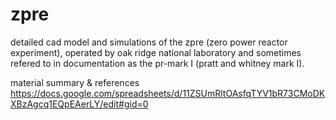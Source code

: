 # zpre
detailed cad model and simulations of the zpre (zero power reactor experiment), operated by oak ridge national laboratory and sometimes refered to in documentation as the pr-mark I (pratt and whitney mark I).

material summary & references https://docs.google.com/spreadsheets/d/11ZSUmRltOAsfqTYV1bR73CMoDKXBzAgcq1EQpEAerLY/edit#gid=0
